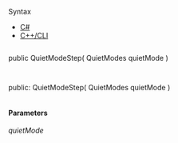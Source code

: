 Syntax

* [C#](#i-syntax-CS)
* [C++/CLI](#i-syntax-CPP2005)

```
```
public QuietModeStep( 
   QuietModes quietMode
)
```
```

```
```
public:
QuietModeStep( 
   QuietModes quietMode
)
```
```

#### Parameters

*quietMode*

